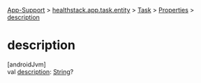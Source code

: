 
[App-Support](../../../../index.html) > [healthstack.app.task.entity](../../index.html) > [Task](../index.html) > [Properties](index.html) > [description](description.html)



# description



[androidJvm]\
val [description](description.html): [String](https://kotlinlang.org/api/latest/jvm/stdlib/kotlin/-string/index.html)?




